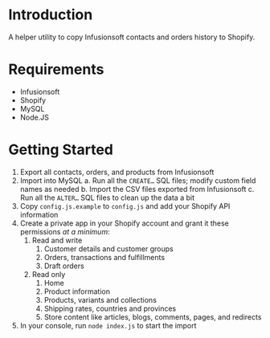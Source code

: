 # Introduction

A helper utility to copy Infusionsoft contacts and orders history to Shopify.

# Requirements

- Infusionsoft
- Shopify
- MySQL
- Node.JS

# Getting Started

1. Export all contacts, orders, and products from Infusionsoft
2. Import into MySQL
    a. Run all the `CREATE…` SQL files; modify custom field names as needed
    b. Import the CSV files exported from Infusionsoft
    c. Run all the `ALTER…` SQL files to clean up the data a bit
3. Copy `config.js.example` to `config.js` and add your Shopify API information
4. Create a private app in your Shopify account and grant it these permissions *at a minimum*:
    1. Read and write
        1. Customer details and customer groups
        1. Orders, transactions and fulfillments
        1. Draft orders
    2. Read only
        1. Home
        1. Product information
        1. Products, variants and collections
        1. Shipping rates, countries and provinces
        1. Store content like articles, blogs, comments, pages, and redirects
5. In your console, run `node index.js` to start the import
